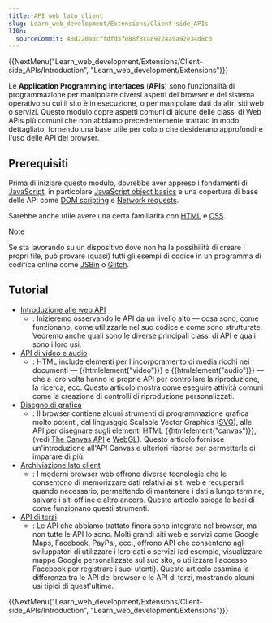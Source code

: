 ```yaml
---
title: API web lato client
slug: Learn_web_development/Extensions/Client-side_APIs
l10n:
  sourceCommit: 48d220a8cffdfd5f088f8ca89724a9a92e34d8c0
---
```


{{NextMenu("Learn_web_development/Extensions/Client-side_APIs/Introduction", "Learn_web_development/Extensions")}}

Le **Application Programming Interfaces** (**APIs**) sono funzionalità di programmazione per manipolare diversi aspetti del browser e del sistema operativo su cui il sito è in esecuzione, o per manipolare dati da altri siti web o servizi. Questo modulo copre aspetti comuni di alcune delle classi di Web APIs più comuni che non abbiamo precedentemente trattato in modo dettagliato, fornendo una base utile per coloro che desiderano approfondire l'uso delle API del browser.

## Prerequisiti

Prima di iniziare questo modulo, dovrebbe aver appreso i fondamenti di [JavaScript](/it/docs/Learn_web_development/Core/Scripting), in particolare [JavaScript object basics](/it/docs/Learn_web_development/Core/Scripting/Object_basics) e una copertura di base delle API come [DOM scripting](/it/docs/Learn_web_development/Core/Scripting/DOM_scripting) e [Network requests](/it/docs/Learn_web_development/Core/Scripting/Network_requests).

Sarebbe anche utile avere una certa familiarità con [HTML](/it/docs/Learn_web_development/Core/Structuring_content) e [CSS](/it/docs/Learn_web_development/Core/Styling_basics).

> [!NOTE]
> Se sta lavorando su un dispositivo dove non ha la possibilità di creare i propri file, può provare (quasi) tutti gli esempi di codice in un programma di codifica online come [JSBin](https://jsbin.com/) o [Glitch](https://glitch.com/).

## Tutorial

- [Introduzione alle web API](/it/docs/Learn_web_development/Extensions/Client-side_APIs/Introduction)
  - : Inizieremo osservando le API da un livello alto — cosa sono, come funzionano, come utilizzarle nel suo codice e come sono strutturate. Vedremo anche quali sono le diverse principali classi di API e quali sono i loro usi.
- [API di video e audio](/it/docs/Learn_web_development/Extensions/Client-side_APIs/Video_and_audio_APIs)
  - : HTML include elementi per l'incorporamento di media ricchi nei documenti — {{htmlelement("video")}} e {{htmlelement("audio")}} — che a loro volta hanno le proprie API per controllare la riproduzione, la ricerca, ecc. Questo articolo mostra come eseguire attività comuni come la creazione di controlli di riproduzione personalizzati.
- [Disegno di grafica](/it/docs/Learn_web_development/Extensions/Client-side_APIs/Drawing_graphics)
  - : Il browser contiene alcuni strumenti di programmazione grafica molto potenti, dal linguaggio Scalable Vector Graphics ([SVG](/it/docs/Web/SVG)), alle API per disegnare sugli elementi HTML {{htmlelement("canvas")}}, (vedi [The Canvas API](/it/docs/Web/API/Canvas_API) e [WebGL](/it/docs/Web/API/WebGL_API)). Questo articolo fornisce un'introduzione all'API Canvas e ulteriori risorse per permetterle di imparare di più.
- [Archiviazione lato client](/it/docs/Learn_web_development/Extensions/Client-side_APIs/Client-side_storage)
  - : I moderni browser web offrono diverse tecnologie che le consentono di memorizzare dati relativi ai siti web e recuperarli quando necessario, permettendo di mantenere i dati a lungo termine, salvare i siti offline e altro ancora. Questo articolo spiega le basi di come funzionano questi strumenti.
- [API di terzi](/it/docs/Learn_web_development/Extensions/Client-side_APIs/Third_party_APIs)
  - : Le API che abbiamo trattato finora sono integrate nel browser, ma non tutte le API lo sono. Molti grandi siti web e servizi come Google Maps, Facebook, PayPal, ecc., offrono API che consentono agli sviluppatori di utilizzare i loro dati o servizi (ad esempio, visualizzare mappe Google personalizzate sul suo sito, o utilizzare l'accesso Facebook per registrare i suoi utenti). Questo articolo esamina la differenza tra le API del browser e le API di terzi, mostrando alcuni usi tipici di quest'ultime.

{{NextMenu("Learn_web_development/Extensions/Client-side_APIs/Introduction", "Learn_web_development/Extensions")}}
